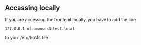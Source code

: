 ## Accessing locally
If you are accessing the frontend locally, you have to add the line
```
127.0.0.1 nfcomposes3.test.local
```
to your /etc/hosts file